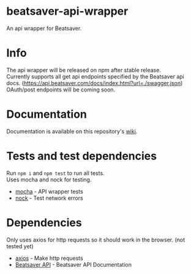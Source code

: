 # beatsaver-api-wrapper

An api wrapper for Beatsaver.

# Info

The api wrapper will be released on npm after stable release.\
Currently supports all get api endpoints specified by the Beatsaver api docs. (https://api.beatsaver.com/docs/index.html?url=./swagger.json) \
OAuth/post endpoints will be coming soon.

# Documentation

Documentation is available on this repository's [wiki](https://github.com/martin0300/beatsaver-api-wrapper/wiki).

# Tests and test dependencies

Run `npm i` and `npm test` to run all tests.\
Uses mocha and nock for testing.

-   [mocha](https://github.com/mochajs/mocha) - API wrapper tests
-   [nock](https://github.com/nock/nock) - Test network errors

# Dependencies

Only uses axios for http requests so it should work in the browser. (not tested yet)

-   [axios](https://github.com/axios/axios) - Make http requests
-   [Beatsaver API](https://api.beatsaver.com/docs/index.html?url=./swagger.json) - Beatsaver API Documentation
